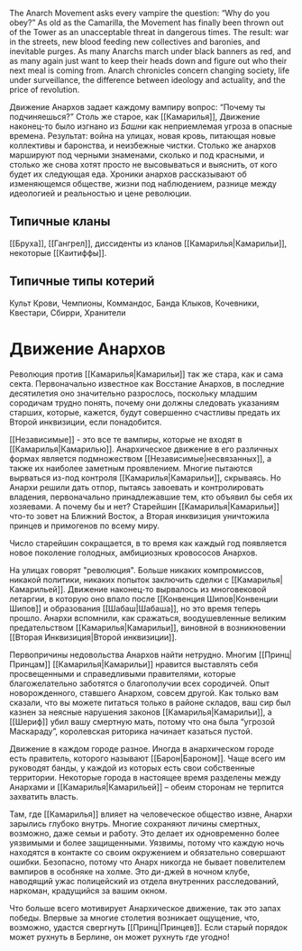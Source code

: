 The Anarch Movement asks every vampire the question: “Why do you obey?” As old as the Camarilla, the Movement has finally been thrown out of the Tower as an unacceptable threat in dangerous times. The result: war in the streets, new blood feeding new collectives and baronies, and inevitable purges. As many Anarchs march under black banners as red, and as many again just want to keep their heads down and figure out who their next meal is coming from. Anarch chronicles concern changing society, life under surveillance, the difference between ideology and actuality, and the price of revolution.

Движение Анархов задает каждому вампиру вопрос: “Почему ты подчиняешься?” Столь же старое, как [[Камарилья]], Движение наконец-то было изгнано из *Башни* как неприемлемая угроза в опасные времена. Результат: война на улицах, новая кровь, питающая новые коллективы и баронства, и неизбежные чистки. Столько же анархов маршируют под черными знаменами, сколько и под красными, и столько же снова хотят просто не высовываться и выяснить, от кого будет их следующая еда. Хроники анархов рассказывают об изменяющемся обществе, жизни под наблюдением, разнице между идеологией и реальностью и цене революции.

## Типичные кланы

[[Бруха]], [[Гангрел]], диссиденты из кланов [[Камарилья|Камарильи]], некоторые [[Каитиффы]].

## Типичные типы котерий

Культ Крови, Чемпионы, Коммандос, Банда Клыков, Кочевники, Квестари, Сбирри, Хранители

# Движение Анархов

Революция против [[Камарилья|Камарильи]] так же стара, как и сама секта. Первоначально известное как Восстание Анархов, в последние десятилетия оно значительно разрослось, поскольку младшим сородичам трудно понять, почему они должны следовать указаниям старших, которые, кажется, будут совершенно счастливы предать их Второй инквизиции, если понадобится.

[[Независимые]] - это все те вампиры, которые не входят в [[Камарилья|Камарилью]]. Анархическое движение в его различных формах является подмножеством [[Независимые|несвязанных]], а также их наиболее заметным проявлением. Многие пытаются вырваться из-под контроля [[Камарилья|Камарильи]], скрываясь. Но Анархи решили дать отпор, пытаясь завоевать и контролировать владения, первоначально принадлежавшие тем, кто объявил бы себя их хозяевами. А почему бы и нет? Старейшин [[Камарилья|Камарильи]] что-то зовет на Ближний Восток, а Вторая инквизиция уничтожила принцев и примогенов по всему миру.

Число старейшин сокращается, в то время как каждый год появляется новое поколение голодных, амбициозных кровососов Анархов.

На улицах говорят "революция". Больше никаких компромиссов, никакой политики, никаких попыток заключить сделки с [[Камарилья|Камарильей]]. Движение наконец-то вырвалось из многовековой летаргии, в которую оно впало после [[Конвенция Шипов|Конвенции Шипов]] и образования [[Шабаш|Шабаша]], но это время теперь прошло. Анархи вспомнили, как сражаться, воодушевленные великим предательством [[Камарилья|Камарильи]], виновной в возникновении [[Вторая Инквизиция|Второй инквизиции]].

Первопричины недовольства Анархов найти нетрудно. Многим [[Принц|Принцам]] [[Камарилья|Камарильи]] нравится выставлять себя просвещенными и справедливыми правителями, которые благожелательно заботятся о благополучии всех сородичей. Опыт новорожденного, ставшего Анархом, совсем другой. Как только вам сказали, что вы можете питаться только в районе складов, ваш сир был казнен за неясные нарушения законов [[Камарилья|Камарильи]], а [[Шериф]] убил вашу смертную мать, потому что она была “угрозой Маскараду”, королевская риторика начинает казаться пустой.

Движение в каждом городе разное. Иногда в анархическом городе есть правитель, которого называют [[Барон|Бароном]]. Чаще всего им руководят банды, у каждой из которых есть свои собственные территории. Некоторые города в настоящее время разделены между Анархами и [[Камарилья|Камарильей]] – обеим сторонам не терпится захватить власть.

Там, где [[Камарилья]] влияет на человеческое общество извне, Анархи зарылись глубоко внутрь. Многие сохраняют личины смертных, возможно, даже семьи и работу. Это делает их одновременно более уязвимыми и более защищенными. Уязвимы, потому что каждую ночь находятся в контакте со своим окружением и обязательно совершают ошибки. Безопасно, потому что Анарх никогда не бывает повелителем вампиров в особняке на холме. Это ди-джей в ночном клубе, наводящий ужас полицейский из отдела внутренних расследований, наркоман, крадущийся за вашим окном.

Что больше всего мотивирует Анархическое движение, так это запах победы. Впервые за многие столетия возникает ощущение, что, возможно, удастся свергнуть [[Принц|Принцев]]. Если старый порядок может рухнуть в Берлине, он может рухнуть где угодно!

